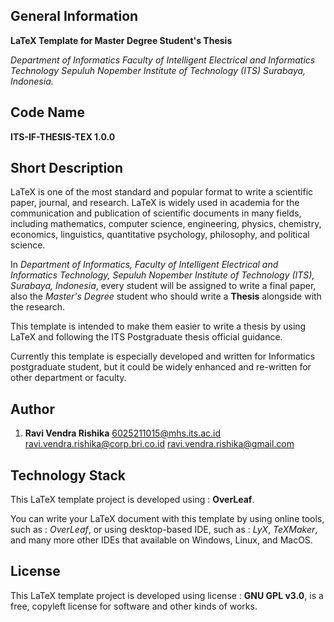 ## General Information

**LaTeX Template for Master Degree Student's Thesis**

*Department of Informatics
Faculty of Intelligent Electrical and Informatics Technology
Sepuluh Nopember Institute of Technology (ITS)
Surabaya, Indonesia.*


## Code Name

**ITS-IF-THESIS-TEX 1.0.0**
  

## Short Description

LaTeX is one of the most standard and popular format to write a scientific paper, journal, and research. LaTeX is widely used in academia for the communication and publication of scientific documents in many fields, including mathematics, computer science, engineering, physics, chemistry, economics, linguistics, quantitative psychology, philosophy, and political science.

In *Department of Informatics, Faculty of Intelligent Electrical and Informatics Technology, Sepuluh Nopember Institute of Technology (ITS), Surabaya, Indonesia*, every student will be assigned to write a final paper, also the *Master's Degree* student who should write a **Thesis** alongside with the research.

This template is intended to make them easier to write a thesis by using LaTeX and following the ITS Postgraduate thesis official guidance.

Currently this template is especially developed and written for Informatics postgraduate student, but it could be widely enhanced and re-written for other department or faculty.


## Author

1. **Ravi Vendra Rishika**
		<6025211015@mhs.its.ac.id>
		<ravi.vendra.rishika@corp.bri.co.id>
		<ravi.vendra.rishika@gmail.com>


## Technology Stack

This LaTeX template project is developed using : **OverLeaf**.

You can write your LaTeX document with this template by using online tools, such as : *OverLeaf*, or using desktop-based IDE, such as : *LyX*, *TeXMaker*, and many more other IDEs that available on Windows, Linux, and MacOS.

## License

This LaTeX template project is developed using license : **GNU GPL v3.0**, is a free, copyleft license for software and other kinds of works.
